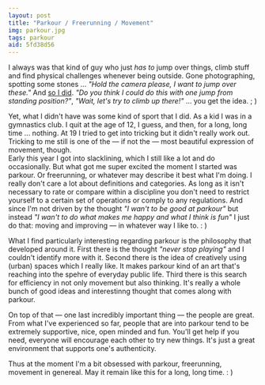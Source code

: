 ```yaml
---
layout: post
title: "Parkour / Freerunning / Movement"
img: parkour.jpg
tags: parkour
aid: 5fd38d56
---
```


I always was that kind of guy who just *has to* jump over things, climb stuff and find physical challenges whenever being outside. Gone photographing, spotting some stones ... *"Hold the camera please, I want to jump over these."* And [so I did](/assets/img/blog/parkour2.jpg). *"Do you think I could do this with one jump from standing position?"*, *"Wait, let's try to climb up there!"* ... you get the idea. ; )

Yet, what I didn't have was some kind of sport that I did. As a kid I was in a gymnastics club. I quit at the age of 12, I guess, and then, for a long, long time ... nothing. At 19 I tried to get into tricking but it didn't really work out. Tricking to me still is one of the &mdash; if not the — most beautiful expression of movement, though.  
Early this year I got into slacklining, which I still like a lot and do occasionally. But what got me super excited the moment I started was parkour. Or freerunning, or whatever may describe it best what I'm doing. I really don't care a lot about definitions and categories. As long as it isn't necessary to rate or compare within a discipline you don't need to restrict yourself to a certain set of operations or comply to any regulations. And since I'm not driven by the thought *"I wan't to be good at parkour"* but instead *"I wan't to do what makes me happy and what I think is fun"* I just do that: moving and improving — in whatever way I like to. : )

What I find particularly interesting regarding parkour is the philosophy that developed around it. First there is the thought *"never stop playing"* and I couldn't identify more with it. Second there is the idea of creatively using (urban) spaces which I really like. It makes parkour kind of an art that's reaching into the spehre of everyday public life. Third there is this search for efficiency in not only movement but also thinking. It's really a whole bunch of good ideas and interestinng thought that comes along with parkour.

On top of that — one last incredibly important thing &mdash; the people are great. From what I've experienced so far, people that are into parkour tend to be extremely supportive, nice, open minded and fun. You'll get help if you need, everyone will encourage each other to try new things. It's just a great environment that supports one's authenticity.

Thus at the moment I'm a bit obsessed with parkour, freerunning, movement in genereal. May it remain like this for a long, long time. : )